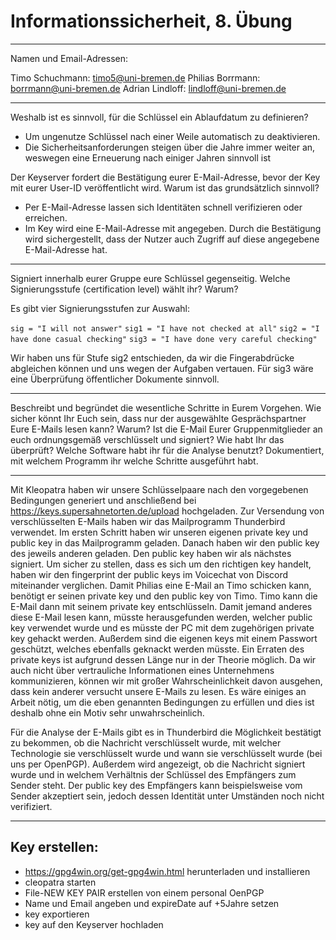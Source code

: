 Informationssicherheit, 8. Übung
================================

*******************

Namen und Email-Adressen:

Timo Schuchmann: timo5@uni-bremen.de
Philias Borrmann: borrmann@uni-bremen.de
Adrian Lindloff: lindloff@uni-bremen.de

*******************

Weshalb ist es sinnvoll, für die Schlüssel ein Ablaufdatum zu definieren?

- Um ungenutze Schlüssel nach einer Weile automatisch zu deaktivieren.
- Die Sicherheitsanforderungen steigen über die Jahre immer weiter an, weswegen eine Erneuerung nach einiger Jahren sinnvoll ist

Der Keyserver fordert die Bestätigung eurer E-Mail-Adresse, bevor der
Key mit eurer User-ID veröffentlicht wird. Warum ist das grundsätzlich
sinnvoll?  

- Per E-Mail-Adresse lassen sich Identitäten schnell verifizieren oder erreichen.
- Im Key wird eine E-Mail-Adresse mit angegeben. Durch die Bestätigung wird sichergestellt, dass der Nutzer auch Zugriff auf diese angegebene E-Mail-Adresse hat.

---

Signiert innerhalb eurer Gruppe eure Schlüssel gegenseitig.
Welche Signierungsstufe (certification level) wählt ihr? Warum?

Es gibt vier Signierungsstufen zur Auswahl:

  ``sig = "I will not answer"``
  ``sig1 = "I have not checked at all"``
  ``sig2 = "I have done casual checking"``
  ``sig3 = "I have done very careful checking"``

Wir haben uns für Stufe sig2 entschieden, da wir die Fingerabdrücke abgleichen können und uns wegen der Aufgaben vertauen. Für sig3 wäre eine Überprüfung öffentlicher Dokumente sinnvoll.

---


Beschreibt und begründet die wesentliche Schritte in Eurem
Vorgehen. Wie sicher könnt Ihr Euch sein, dass nur der ausgewählte
Gesprächspartner Eure E-Mails lesen kann? Warum? Ist die E-Mail Eurer
Gruppenmitglieder an euch ordnungsgemäß verschlüsselt und signiert?
Wie habt Ihr das überprüft? Welche Software habt ihr für die Analyse
benutzt? Dokumentiert, mit welchem Programm ihr welche Schritte
ausgeführt habt.


---
Mit Kleopatra haben wir unsere Schlüsselpaare nach den vorgegebenen Bedingungen generiert und anschließend bei https://keys.supersahnetorten.de/upload hochgeladen.
Zur Versendung von verschlüsselten E-Mails haben wir das Mailprogramm Thunderbird verwendet. Im ersten Schritt haben wir unseren eigenen private key und public key in das Mailprogramm geladen. Danach haben wir den public key des jeweils anderen geladen. Den public key haben wir als nächstes signiert. Um sicher zu stellen, dass es sich um den richtigen key handelt, haben wir den fingerprint der public keys im Voicechat von Discord miteinander verglichen. Damit Philias eine E-Mail an Timo schicken kann, benötigt er seinen private key und den public key von Timo. Timo kann die E-Mail dann mit seinem private key entschlüsseln. Damit jemand anderes diese E-Mail lesen kann, müsste herausgefunden werden, welcher public key verwendet wurde und es müsste der PC mit dem zugehörigen private key gehackt werden. Außerdem sind die eigenen keys mit einem Passwort geschützt, welches ebenfalls geknackt werden müsste. Ein Erraten des private keys ist aufgrund dessen Länge nur in der Theorie möglich. Da wir auch nicht über vertrauliche Informationen eines Unternehmens kommunizieren, können wir mit großer Wahrscheinlichkeit davon ausgehen, dass kein anderer versucht unsere E-Mails zu lesen. Es wäre einiges an Arbeit nötig, um die eben genannten Bedingungen zu erfüllen und dies ist deshalb ohne ein Motiv sehr unwahrscheinlich.

Für die Analyse der E-Mails gibt es in Thunderbird die Möglichkeit bestätigt zu bekommen, ob die Nachricht verschlüsselt wurde, mit welcher Technologie sie verschlüsselt wurde und wann sie verschlüsselt wurde (bei uns per OpenPGP). Außerdem wird angezeigt, ob die Nachricht signiert wurde und in welchem Verhältnis der Schlüssel des Empfängers zum Sender steht. Der public key des Empfängers kann beispielsweise vom Sender akzeptiert sein, jedoch dessen Identität unter Umständen noch nicht verifiziert.

---


Key erstellen:
--
- https://gpg4win.org/get-gpg4win.html herunterladen und installieren
- cleopatra starten
- File-NEW KEY PAIR erstellen von einem personal OenPGP
- Name und Email angeben und expireDate auf +5Jahre setzen
- key exportieren
- key auf den Keyserver hochladen
